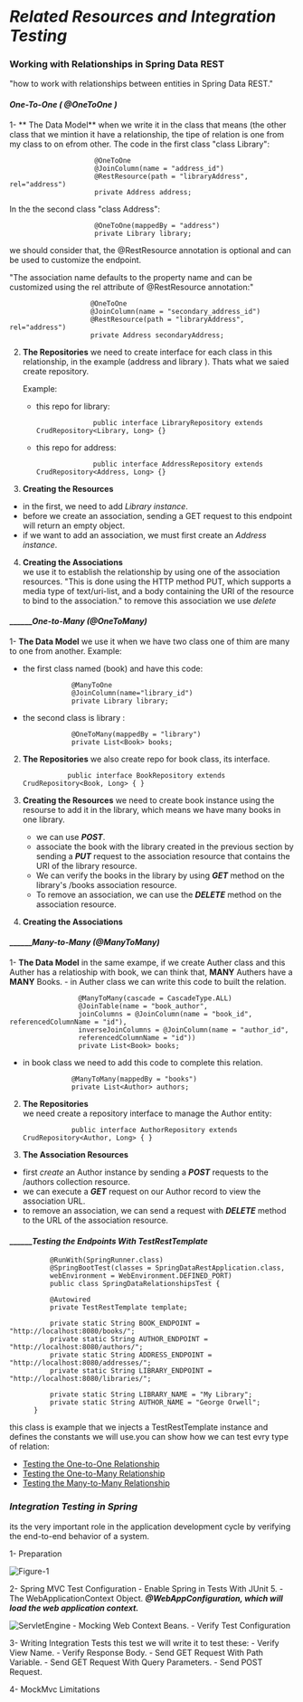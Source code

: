 

  #  _Related Resources and Integration Testing_ 



### Working with Relationships in Spring Data REST
"how to work with relationships between entities in Spring Data REST."

####   _One-To-One ( @OneToOne )_ 
 
   
 1- ** The Data Model**
  when we write it in the class that means (the other class that we mintion it have a relationship, the tipe of relation is one from my class to on efrom other.
 The code in the first class "class Library":
 
                         @OneToOne
                         @JoinColumn(name = "address_id")
                         @RestResource(path = "libraryAddress", rel="address")
                         private Address address;
 
 
 In the the second class "class Address":
 
                         @OneToOne(mappedBy = "address")
                         private Library library;
                 

we should consider that, the @RestResource annotation is optional and can be used to customize the endpoint.

"The association name defaults to the property name and can be customized using the rel attribute of @RestResource annotation:"

                        @OneToOne
                        @JoinColumn(name = "secondary_address_id")
                        @RestResource(path = "libraryAddress", rel="address")
                        private Address secondaryAddress;
                        
                        
2. **The Repositories**
    we need to create interface for each class in this relationship, in the example (address and library ). Thats what we saied create repository.
    
    Example:
   - this repo for library:
    
                       public interface LibraryRepository extends CrudRepository<Library, Long> {}
                       
   - this repo for address:
    
                       public interface AddressRepository extends CrudRepository<Address, Long> {}
                       
                       
 3. **Creating the Resources**
   - in the first, we need to add _Library instance_.
   - before we create an association, sending a GET request to this endpoint will return an empty object.   
   -  if we want to add an association, we must first create an _Address instance_.        

4. **Creating the Associations**    
  we use it to establish the relationship by using one of the association resources. "This is done using the HTTP method PUT, which supports a media type of text/uri-list, and a body containing the URI of the resource to bind to the association."
  to remove this association we use _delete_
  
  
 ####  _______One-to-Many (@OneToMany)_ 
  

1- **The Data Model**
  we use it when we have two class one of thim are many to one from another.
  Example:
  - the first class named (book) and have this code:
  
                    @ManyToOne
                    @JoinColumn(name="library_id")
                    private Library library;
  
 - the second class is library :
  
                   @OneToMany(mappedBy = "library")
                   private List<Book> books;
 
2. **The Repositories**
    we also create repo for book class, its interface.
    
                  public interface BookRepository extends CrudRepository<Book, Long> { }
                  
3. **Creating the Resources**
    we need to create book instance using the resourse to add it in the library, which means we have many books in one library.
    - we can use _**POST**_.
    -  associate the book with the library created in the previous section by sending a _**PUT**_ request to the association resource that contains the URI of the library resource.
    -  We can verify the books in the library by using _**GET**_ method on the library's /books association resource.
    -  To remove an association, we can use the **_DELETE_** method on the association resource.


5. **Creating the Associations** 


 ####  _______Many-to-Many (@ManyToMany)_ 


1- **The Data Model**
    in the same exampe, if we create Auther class and this Auther has a relatioship with book, we can think that, **MANY** Authers have a **MANY** Books.
    - in Auther class we can write this code to built the relation.
    
                     @ManyToMany(cascade = CascadeType.ALL)
                     @JoinTable(name = "book_author", 
                     joinColumns = @JoinColumn(name = "book_id", referencedColumnName = "id"), 
                     inverseJoinColumns = @JoinColumn(name = "author_id", 
                     referencedColumnName = "id"))
                     private List<Book> books;
                     
  - in book class we need to add this code to complete this relation.

                    @ManyToMany(mappedBy = "books")
                    private List<Author> authors;
                    
    
   
2. **The Repositories**     
      we need create a repository interface to manage the Author entity:

                   public interface AuthorRepository extends CrudRepository<Author, Long> { }
                   
3. **The Association Resources**
  -  first _create_ an Author instance by sending a **_POST_** requests to the /authors collection resource.
  -  we can execute a **_GET_** request on our Author record to view the association URL.
  -  to remove an association, we can send a request with **_DELETE_** method to the URL of the association resource.


 
 ####  _______Testing the Endpoints With TestRestTemplate_ 


            
              @RunWith(SpringRunner.class)
              @SpringBootTest(classes = SpringDataRestApplication.class, 
              webEnvironment = WebEnvironment.DEFINED_PORT)
              public class SpringDataRelationshipsTest {

              @Autowired
              private TestRestTemplate template;

              private static String BOOK_ENDPOINT = "http://localhost:8080/books/";
              private static String AUTHOR_ENDPOINT = "http://localhost:8080/authors/";
              private static String ADDRESS_ENDPOINT = "http://localhost:8080/addresses/";
              private static String LIBRARY_ENDPOINT = "http://localhost:8080/libraries/";

              private static String LIBRARY_NAME = "My Library";
              private static String AUTHOR_NAME = "George Orwell";
          }

this class is example that we injects a TestRestTemplate instance and defines the constants we will use.you can show how we can test evry type of relation:
- [Testing the One-to-One Relationship](https://www.baeldung.com/spring-data-rest-relationships#1-testing-the-one-to-one-relationship)
- [Testing the One-to-Many Relationship](https://www.baeldung.com/spring-data-rest-relationships#2-testing-the-one-to-many-relationship)
- [Testing the Many-to-Many Relationship](https://www.baeldung.com/spring-data-rest-relationships#3-testing-the-many-to-many-relationship)




### _Integration Testing in Spring_
  its the very important role in the application development cycle by verifying the end-to-end behavior of a system.
  
  1- Preparation
  
  ![Figure-1](https://user-images.githubusercontent.com/97829483/159809170-6e9ff132-6920-407d-aec4-b03d57904d06.png)
  
  

  
  2- Spring MVC Test Configuration
            - Enable Spring in Tests With JUnit 5.
            - The WebApplicationContext Object.
               **_@WebAppConfiguration, which will load the web application context._**
               
   ![ServletEngine](https://user-images.githubusercontent.com/97829483/159809700-ca95f188-0751-4aa0-b59b-9687ad8e52d8.jpg)
            - Mocking Web Context Beans.
            - Verify Test Configuration
            
  3- Writing Integration Tests
      this test we will write it to test these: 
            - Verify View Name.
            - Verify Response Body.
            - Send GET Request With Path Variable.
            - Send GET Request With Query Parameters.
            - Send POST Request.
            
 4- MockMvc Limitations
  

